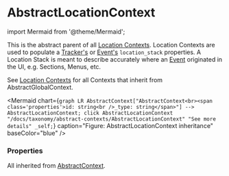 # AbstractLocationContext

import Mermaid from '@theme/Mermaid';

This is the abstract parent of all [Location Contexts](/docs/taxonomy/location-contexts). Location Contexts are used to populate a [Tracker's](/docs/tracking/core-concepts/trackers) or 
[Event's](/docs/tracking/core-concepts/events) `location_stack` properties. A Location Stack is meant to describe accurately where an [Event](/docs/tracking/core-concepts/events) 
originated in the UI, e.g. Sections, Menus, etc.

See [Location Contexts](/docs/taxonomy/location-contexts) for all Contexts that inherit from AbstractGlobalContext.

<Mermaid chart={`
	graph LR
		AbstractContext["AbstractContext<br><span class='properties'>id: string<br />_type: string</span>"] --> AbstractLocationContext;
    click AbstractLocationContext "/docs/taxonomy/abstract-contexts/AbstractLocationContext" "See more details" _self;
`} caption="Figure: AbstractLocationContext inheritance" baseColor="blue" />

### Properties
All inherited from [AbstractContext](/taxonomy/abstract-contexts/overview.md#abstractcontext).
